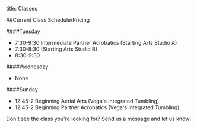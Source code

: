 title: Classes

##Current Class Schedule/Pricing

####Tuesday

* 7:30-9:30 Intermediate Partner Acrobatics (Starting Arts Studio A) 
* 7:30-8:30 (Starting Arts Studio  B)
* 8:30-9:30

####Wednesday
* None

####Sunday 
* 12:45-2 Beginning Aerial Arts (Vega's Integrated Tumbling)
* 12:45-2 Beginning Partner Acrobatics (Vega's Integrated Tumbling)

Don't see the class you're looking for? Send us a message and let us know! 

